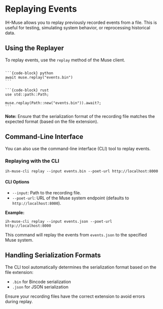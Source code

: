 # Replaying Events

IH-Muse allows you to replay previously recorded events from a file. This is useful for testing, simulating system behavior, or reprocessing historical data.

## Using the Replayer

To replay events, use the `replay` method of the Muse client.

````{tab-set-code}

```{code-block} python
await muse.replay("events.bin")
```

```{code-block} rust
use std::path::Path;

muse.replay(Path::new("events.bin")).await?;
```
````

**Note:** Ensure that the serialization format of the recording file matches the expected format (based on the file extension).

## Command-Line Interface

You can also use the command-line interface (CLI) tool to replay events.

### Replaying with the CLI

```shell
ih-muse-cli replay --input events.bin --poet-url http://localhost:8000
```

#### CLI Options

- `--input`: Path to the recording file.
- `--poet-url`: URL of the Muse system endpoint (defaults to `http://localhost:8000`).

**Example:**

```shell
ih-muse-cli replay --input events.json --poet-url http://localhost:8000
```

This command will replay the events from `events.json` to the specified Muse system.

## Handling Serialization Formats

The CLI tool automatically determines the serialization format based on the file extension:

- `.bin` for Bincode serialization
- `.json` for JSON serialization

Ensure your recording files have the correct extension to avoid errors during replay.
